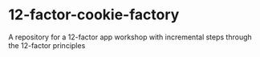 # 12-factor-cookie-factory
A repository for a 12-factor app workshop with incremental steps through the 12-factor principles
